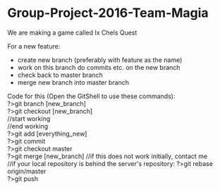 # Group-Project-2016-Team-Magia
We are making  a game called Ix Chels Quest

For a new feature:
 - create new branch (preferably with feature as the name)
 - work on this branch do commits etc. on the new branch
 - check back to master branch 
 - merge new branch into master branch

Code for this (Open the GitShell to use these commands):
 <br>?>git branch [new_branch]
 <br>?>git checkout [new_branch]
 <br>//start working
 <br>//end working
 <br>?>git add [everything_new]
 <br>?>git commit
 <br>?>git checkout master
 <br>?>git merge [new_branch] //if this does not work initially, contact me
 <br>//if your local repository is behind the server's repository: ?>git rebase origin/master
 <br>?>git push
